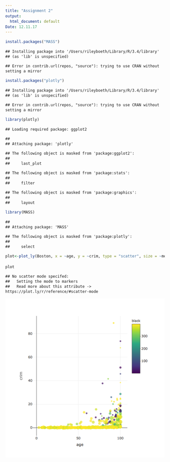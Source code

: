 ```yaml
---
title: "Assignment 2"
output:
  html_document: default
Date: 12.11.17
---
```



```r
install.packages("MASS")
```

```
## Installing package into '/Users/rileyboeth/Library/R/3.4/library'
## (as 'lib' is unspecified)
```

```
## Error in contrib.url(repos, "source"): trying to use CRAN without setting a mirror
```

```r
install.packages("plotly")
```

```
## Installing package into '/Users/rileyboeth/Library/R/3.4/library'
## (as 'lib' is unspecified)
```

```
## Error in contrib.url(repos, "source"): trying to use CRAN without setting a mirror
```

```r
library(plotly)
```

```
## Loading required package: ggplot2
```

```
## 
## Attaching package: 'plotly'
```

```
## The following object is masked from 'package:ggplot2':
## 
##     last_plot
```

```
## The following object is masked from 'package:stats':
## 
##     filter
```

```
## The following object is masked from 'package:graphics':
## 
##     layout
```

```r
library(MASS)
```

```
## 
## Attaching package: 'MASS'
```

```
## The following object is masked from 'package:plotly':
## 
##     select
```

```r
plot<-plot_ly(Boston, x = ~age, y = ~crim, type = "scatter", size = ~medv, color = ~black)

plot
```

```
## No scatter mode specifed:
##   Setting the mode to markers
##   Read more about this attribute -> https://plot.ly/r/reference/#scatter-mode
```

![plot of chunk unnamed-chunk-1](figure/unnamed-chunk-1-1.png)

